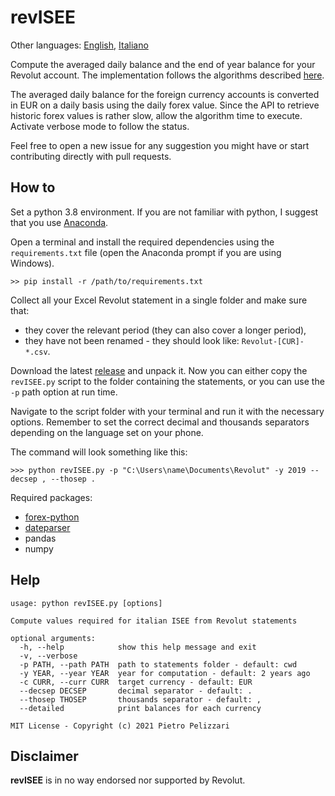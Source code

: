 # revISEE
Other languages: [English](README.md), [Italiano](README.it.md)

Compute the averaged daily balance and the end of year balance for your Revolut account. 
The implementation follows the algorithms described [here](https://www.agenziaentrate.gov.it/portale/it/web/guest/schede/comunicazioni/integrativa-archivio-dei-rapporti-con-operatori-finanziari/giacenza-media-annua).

The averaged daily balance for the foreign currency accounts is converted in EUR on a daily basis using the daily forex value.
Since the API to retrieve historic forex values is rather slow, allow the algorithm time to execute. 
Activate verbose mode to follow the status.

Feel free to open a new issue for any suggestion you might have or start contributing directly with pull requests.

## How to
Set a python 3.8 environment. If you are not familiar with python, I suggest that you use [Anaconda](https://www.anaconda.com/products/individual#Downloads).

Open a terminal and install the required dependencies using the `requirements.txt` file (open the Anaconda prompt if you are using Windows).

```
>> pip install -r /path/to/requirements.txt
```

Collect all your Excel Revolut statement in a single folder and make sure that:
* they cover the relevant period (they can also cover a longer period),
* they have not been renamed - they should look like: `Revolut-[CUR]-*.csv`.

Download the latest [release](https://github.com/pietropelizzari/revISEE/releases/latest) and unpack it. 
Now you can either copy the `revISEE.py` script to the folder containing the statements, or you can use the `-p` path option at run time.

Navigate to the script folder with your terminal and run it with the necessary options. 
Remember to set the correct decimal and thousands separators depending on the language set on your phone.

The command will look something like this:

```
>>> python revISEE.py -p "C:\Users\name\Documents\Revolut" -y 2019 --decsep , --thosep .
```

Required packages:
* [forex-python](https://pypi.org/project/forex-python/)
* [dateparser](https://pypi.org/project/dateparser/)
* pandas
* numpy

## Help

```
usage: python revISEE.py [options]

Compute values required for italian ISEE from Revolut statements

optional arguments:
  -h, --help            show this help message and exit
  -v, --verbose
  -p PATH, --path PATH  path to statements folder - default: cwd
  -y YEAR, --year YEAR  year for computation - default: 2 years ago
  -c CURR, --curr CURR  target currency - default: EUR
  --decsep DECSEP       decimal separator - default: .
  --thosep THOSEP       thousands separator - default: ,
  --detailed            print balances for each currency

MIT License - Copyright (c) 2021 Pietro Pelizzari
```

## Disclaimer

**revISEE** is in no way endorsed nor supported by Revolut.

